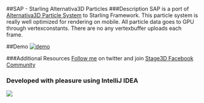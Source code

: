 ##SAP - Starling Alternativa3D Particles
###Description
SAP is a port of [Alternativa3D Particle System](https://github.com/AlternativaPlatform/Alternativa3D/tree/master/src/alternativa/engine3d/effects) to Starling Framework.
This particle system is really well optimized for rendering on mobile. All particle data goes to GPU through vertexconstants. There are no any vertexbuffer uploads each frame.

##Demo
[![demo](https://dl.dropboxusercontent.com/u/123272146/sap/screen.png)](http://bit.ly/1BLd9w3)

###Additional Resources
[Follow me](https://twitter.com/UnknownFlasher) on twitter and join [Stage3D Facebook Community](https://www.facebook.com/groups/stage3d/)

### Developed with pleasure using IntelliJ IDEA
<a href="http://www.jetbrains.com/idea/features/flex_ide.html"><img src="http://www.jetbrains.com/idea/opensource/img/all/banners/idea468x60_white.gif"></a>
